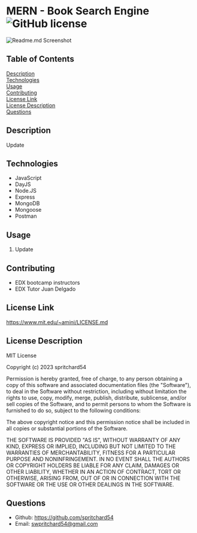 # MERN - Book Search Engine ![GitHub license](https://img.shields.io/badge/license-MIT-blue.svg)

![Readme.md Screenshot](./assets/images/Screenshot%202024-02-12%20at%208.02.49 AM.png)

## Table of Contents
[Description](#description)<br>
[Technologies](#technologies)<br>
[Usage](#usage)<br>
[Contributing](#contributing)<br>
[License Link](#license-link)<br>
[License Description](#license-description)<br>
[Questions](#questions)

## Description
Update

## Technologies
- JavaScript
- DayJS
- Node.JS
- Express
- MongoDB
- Mongoose
- Postman
    
## Usage 
1. Update
    
## Contributing 
- EDX bootcamp instructors
- EDX Tutor Juan Delgado

## License Link
https://www.mit.edu/~amini/LICENSE.md

## License Description
MIT License

Copyright (c) 2023 spritchard54

Permission is hereby granted, free of charge, to any person obtaining a copy
of this software and associated documentation files (the "Software"), to deal
in the Software without restriction, including without limitation the rights
to use, copy, modify, merge, publish, distribute, sublicense, and/or sell
copies of the Software, and to permit persons to whom the Software is
furnished to do so, subject to the following conditions:

The above copyright notice and this permission notice shall be included in all
copies or substantial portions of the Software.

THE SOFTWARE IS PROVIDED "AS IS", WITHOUT WARRANTY OF ANY KIND, EXPRESS OR
IMPLIED, INCLUDING BUT NOT LIMITED TO THE WARRANTIES OF MERCHANTABILITY,
FITNESS FOR A PARTICULAR PURPOSE AND NONINFRINGEMENT. IN NO EVENT SHALL THE
AUTHORS OR COPYRIGHT HOLDERS BE LIABLE FOR ANY CLAIM, DAMAGES OR OTHER
LIABILITY, WHETHER IN AN ACTION OF CONTRACT, TORT OR OTHERWISE, ARISING FROM,
OUT OF OR IN CONNECTION WITH THE SOFTWARE OR THE USE OR OTHER DEALINGS IN THE
SOFTWARE.
    
## Questions
- Github: https://github.com/spritchard54
- Email: <swpritchard54@gmail.com>
